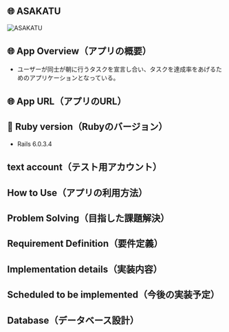 ## 🌐 ASAKATU

![ASAKATU](https://user-images.githubusercontent.com/70756110/102959281-6293f380-4522-11eb-8aa6-ecce9e124324.gif)

## 🌐 App Overview（アプリの概要）

* ユーザーが同士が朝に行うタスクを宣言し合い、タスクを達成率をあげるためのアプリケーションとなっている。

## 🌐 App URL（アプリのURL）


## 📂 Ruby version（Rubyのバージョン）

* Rails 6.0.3.4

## text account（テスト用アカウント）


## How to Use（アプリの利用方法）


## Problem Solving（目指した課題解決）


## Requirement Definition（要件定義）


## Implementation details（実装内容）


## Scheduled to be implemented（今後の実装予定）


## Database（データベース設計）
